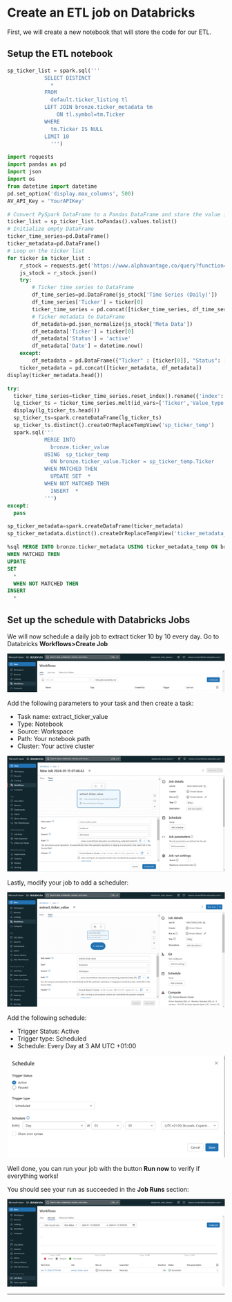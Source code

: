 # Create an ETL job on Databricks

First, we will create a new notebook that will store the code for our ETL.

## Setup the ETL notebook

```sql title="Query the ticker to fetch"
sp_ticker_list = spark.sql('''
            SELECT DISTINCT 
              * 
            FROM 
              default.ticker_listing tl
            LEFT JOIN bronze.ticker_metadata tm
                ON tl.symbol=tm.Ticker
            WHERE 
              tm.Ticker IS NULL
            LIMIT 10
              ''')
```

```python title="Import Package"
import requests
import pandas as pd
import json
import os
from datetime import datetime
pd.set_option('display.max_columns', 500)
AV_API_Key = 'YourAPIKey'
```

```python title="Fetch the ticker with the AlphaVanta API"
# Convert PySpark DataFrame to a Pandas DataFrame and store the value in a list
ticker_list = sp_ticker_list.toPandas().values.tolist()
# Initialize empty DataFrame
ticker_time_series=pd.DataFrame()
ticker_metadata=pd.DataFrame()
# Loop on the ticker list
for ticker in ticker_list :
    r_stock = requests.get('https://www.alphavantage.co/query?function=TIME_SERIES_DAILY&outputsize=full&symbol={ticker}&apikey={apiKey}'.format(apiKey=AV_API_Key, ticker=ticker))
    js_stock = r_stock.json()
    try:
        # Ticker time series to DataFrame
        df_time_series=pd.DataFrame(js_stock['Time Series (Daily)'])
        df_time_series['Ticker'] = ticker[0]
        ticker_time_series = pd.concat([ticker_time_series, df_time_series])
        # Ticker metadata to DataFrame
        df_metadata=pd.json_normalize(js_stock['Meta Data'])
        df_metadata['Ticker'] = ticker[0]
        df_metadata['Status'] = 'active'
        df_metadata['Date'] = datetime.now()
    except:
        df_metadata = pd.DataFrame({"Ticker" : [ticker[0]], "Status": ["inactive"] , "Date": [datetime.now()], 'Information':[None], 'Symbol': [None], 'Last_Refreshed' : [None], 'Output_Size' : [None], 'Time_Zone' : [None]})
    ticker_metadata = pd.concat([ticker_metadata, df_metadata])
display(ticker_metadata.head())
```

```python title="Upsert ticker value data "
try:
  ticker_time_series=ticker_time_series.reset_index().rename({'index':'Value_type'}, axis=1)
  lg_ticker_ts = ticker_time_series.melt(id_vars=['Ticker','Value_type'])
  display(lg_ticker_ts.head())
  sp_ticker_ts=spark.createDataFrame(lg_ticker_ts)
  sp_ticker_ts.distinct().createOrReplaceTempView('sp_ticker_temp')
  spark.sql(''' 
            MERGE INTO 
              bronze.ticker_value 
            USING  sp_ticker_temp 
              ON bronze.ticker_value.Ticker = sp_ticker_temp.Ticker
            WHEN MATCHED THEN
              UPDATE SET  *
            WHEN NOT MATCHED THEN
              INSERT  *
            ''')
except:
  pass

```

```python title="Create temp view"
sp_ticker_metadata=spark.createDataFrame(ticker_metadata)
sp_ticker_metadata.distinct().createOrReplaceTempView('ticker_metadata_temp')
```

```sql title="Upsert Ticker metadata delta table"
%sql MERGE INTO bronze.ticker_metadata USING ticker_metadata_temp ON bronze.ticker_metadata.Ticker = ticker_metadata_temp.Ticker
WHEN MATCHED THEN
UPDATE
SET
  *
  WHEN NOT MATCHED THEN
INSERT
  *
```

## Set up the schedule with Databricks Jobs

We will now schedule a daily job to extract ticker 10 by 10 every day.
Go to Databricks **Workflows>Create Job**

![image](../../../assets/images/azure_databricks_create_job.png)

Add the following parameters to your task and then create a task:

- Task name: extract_ticker_value
- Type: Notebook
- Source: Workspace
- Path: Your notebook path
- Cluster: Your active cluster

![image](../../../assets/images/azure_databricks_create_task.png)

Lastly, modify your job to add a scheduler:

![image](../../../assets/images/azure_databricks_modify_job.png)

Add the following schedule:

- Trigger Status: Active
- Trigger type: Scheduled
- Schedule: Every Day at 3 AM UTC +01:00

![image](../../../assets/images/azure_databricks_job_schedule.png)

Well done, you can run your job with the button **Run now** to verify if everything works!

You should see your run as succeeded in the **Job Runs** section:

![image](../../../assets/images/azure_databricks_job_run.png)

---
